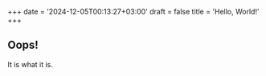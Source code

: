 +++
date = '2024-12-05T00:13:27+03:00'
draft = false
title = 'Hello, World!'
+++

## Oops!

It is what it is.
